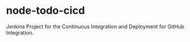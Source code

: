 # node-todo-cicd
Jenkins Project for the Continuous Integration and Deployment for GitHub Integration.

